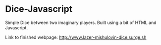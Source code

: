 # Dice-Javascript
Simple Dice between two imaginary players. Built using a bit of HTML and Javascript. 

Link to finished webpage: 
http://www.lazer-mishulovin-dice.surge.sh


